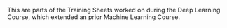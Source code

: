 This are parts of the Training Sheets worked on during the Deep Learning Course, which extended an prior Machine Learning Course.
